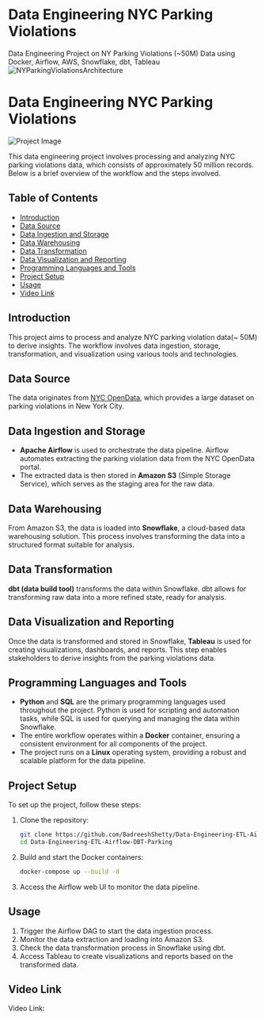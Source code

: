 # Data Engineering NYC Parking Violations

Data Engineering Project on NY Parking Violations (~50M) Data using Docker, Airflow, AWS, Snowflake, dbt, Tableau
![NYParkingViolationsArchitecture](https://github.com/user-attachments/assets/829d9a27-0975-4846-a2c2-029f9be0e780)


# Data Engineering NYC Parking Violations

![Project Image](https://prod-files-secure.s3.us-west-2.amazonaws.com/3734dc46-05fd-47b0-a74f-9b3a0fc2df9a/15467553-4a9a-4865-a1f4-4b5f8dea7af6/Untitled.png)

This data engineering project involves processing and analyzing NYC parking violations data, which consists of approximately 50 million records. Below is a brief overview of the workflow and the steps involved.

## Table of Contents

- [Introduction](#introduction)
- [Data Source](#data-source)
- [Data Ingestion and Storage](#data-ingestion-and-storage)
- [Data Warehousing](#data-warehousing)
- [Data Transformation](#data-transformation)
- [Data Visualization and Reporting](#data-visualization-and-reporting)
- [Programming Languages and Tools](#programming-languages-and-tools)
- [Project Setup](#project-setup)
- [Usage](#usage)
- [Video Link](#video-link)

## Introduction

This project aims to process and analyze NYC parking violation data(~ 50M) to derive insights. The workflow involves data ingestion, storage, transformation, and visualization using various tools and technologies.

## Data Source

The data originates from [NYC OpenData](https://opendata.cityofnewyork.us/), which provides a large dataset on parking violations in New York City.

## Data Ingestion and Storage

- **Apache Airflow** is used to orchestrate the data pipeline. Airflow automates extracting the parking violation data from the NYC OpenData portal.
- The extracted data is then stored in **Amazon S3** (Simple Storage Service), which serves as the staging area for the raw data.

## Data Warehousing

From Amazon S3, the data is loaded into **Snowflake**, a cloud-based data warehousing solution. This process involves transforming the data into a structured format suitable for analysis.

## Data Transformation

**dbt (data build tool)** transforms the data within Snowflake. dbt allows for transforming raw data into a more refined state, ready for analysis.

## Data Visualization and Reporting

Once the data is transformed and stored in Snowflake, **Tableau** is used for creating visualizations, dashboards, and reports. This step enables stakeholders to derive insights from the parking violations data.

## Programming Languages and Tools

- **Python** and **SQL** are the primary programming languages used throughout the project. Python is used for scripting and automation tasks, while SQL is used for querying and managing the data within Snowflake.
- The entire workflow operates within a **Docker** container, ensuring a consistent environment for all components of the project.
- The project runs on a **Linux** operating system, providing a robust and scalable platform for the data pipeline.

## Project Setup

To set up the project, follow these steps:

1. Clone the repository:
    ```bash
    git clone https://github.com/BadreeshShetty/Data-Engineering-ETL-Airflow-DBT-Parking.git
    cd Data-Engineering-ETL-Airflow-DBT-Parking
    ```

2. Build and start the Docker containers:
    ```bash
    docker-compose up --build -d
    ```

3. Access the Airflow web UI to monitor the data pipeline.

## Usage

1. Trigger the Airflow DAG to start the data ingestion process.
2. Monitor the data extraction and loading into Amazon S3.
3. Check the data transformation process in Snowflake using dbt.
4. Access Tableau to create visualizations and reports based on the transformed data.

## Video Link
Video Link: 
